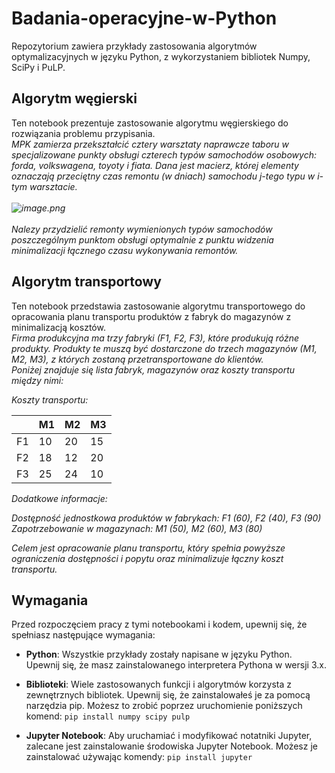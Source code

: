 # Badania-operacyjne-w-Python

Repozytorium zawiera przykłady zastosowania algorytmów optymalizacyjnych w języku Python, z wykorzystaniem bibliotek Numpy, SciPy i PuLP.

## Algorytm węgierski
Ten notebook prezentuje zastosowanie algorytmu węgierskiego do rozwiązania problemu przypisania. <br>
*MPK zamierza przekształcić cztery warsztaty naprawcze taboru w specjalizowane punkty obsługi czterech typów samochodów osobowych: forda, volkswagena, toyoty i fiata. Dana jest macierz, której elementy oznaczają przeciętny czas remontu (w dniach) samochodu j-tego typu w i-tym warsztacie. <br><br>
![image.png](attachment:image.png)
<br><br>
Nalezy przydzielić remonty wymienionych typów samochodów poszczególnym punktom obsługi optymalnie z punktu widzenia minimalizacji łącznego czasu wykonywania remontów.*

## Algorytm transportowy
Ten notebook przedstawia zastosowanie algorytmu transportowego do opracowania planu transportu produktów z fabryk do magazynów z minimalizacją kosztów. <br>
*Firma produkcyjna ma trzy fabryki (F1, F2, F3), które produkują różne produkty. Produkty te muszą być dostarczone do trzech magazynów (M1, M2, M3), z których zostaną przetransportowane do klientów. <br>
Poniżej znajduje się lista fabryk, magazynów oraz koszty transportu między nimi:*

*Koszty transportu:*

|    | M1 | M2 | M3 |
|----|----|----|----|
| F1 | 10 | 20 | 15 |   
| F2 | 18 | 12 | 20 |   
| F3 | 25 | 24 | 10 |   

*Dodatkowe informacje:*

*Dostępność jednostkowa produktów w fabrykach: F1 (60), F2 (40), F3 (90)
Zapotrzebowanie w magazynach: M1 (50), M2 (60), M3 (80)*

*Celem jest opracowanie planu transportu, który spełnia powyższe ograniczenia dostępności i popytu oraz minimalizuje łączny koszt transportu.*

## Wymagania
Przed rozpoczęciem pracy z tymi notebookami i kodem, upewnij się, że spełniasz następujące wymagania:

- **Python**: Wszystkie przykłady zostały napisane w języku Python. Upewnij się, że masz zainstalowanego interpretera Pythona w wersji 3.x.

- **Biblioteki**: Wiele zastosowanych funkcji i algorytmów korzysta z zewnętrznych bibliotek. Upewnij się, że zainstalowałeś je za pomocą narzędzia pip. Możesz to zrobić poprzez uruchomienie poniższych komend:
`
pip install numpy scipy pulp
`
- **Jupyter Notebook**: Aby uruchamiać i modyfikować notatniki Jupyter, zalecane jest zainstalowanie środowiska Jupyter Notebook. Możesz je zainstalować używając komendy:
`pip install jupyter
`